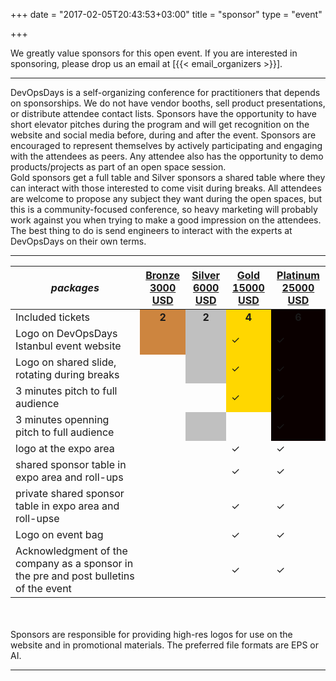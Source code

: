 +++
date = "2017-02-05T20:43:53+03:00"
title = "sponsor"
type = "event"


+++

We greatly value sponsors for this open event.  If you are interested in sponsoring, please drop us an email at [{{< email_organizers >}}].

<hr>

DevOpsDays is a self-organizing conference for practitioners that depends on sponsorships. We do not have vendor booths, sell product presentations, or distribute attendee contact lists. Sponsors have the opportunity to have short elevator pitches during the program and will get recognition on the website and social media before, during and after the event. Sponsors are encouraged to represent themselves by actively participating and engaging with the attendees as peers. Any attendee also has the opportunity to demo products/projects as part of an open space session.
<br>
Gold sponsors get a full table and Silver sponsors a shared table where they can interact with those interested to come visit during breaks. All attendees are welcome to propose any subject they want during the open spaces, but this is a community-focused conference, so heavy marketing will probably work against you when trying to make a good impression on the attendees.
<br>
The best thing to do is send engineers to interact with the experts at DevOpsDays on their own terms.
<br>
<hr/>
<div class = "row">
<div class = "col-12">
  <table class = "table table-bordered table-responsive">
  <thead>
    <tr>
      <th><i>packages</i></th>
      <th><center><b><u>Bronze<br />3000 USD</u></center></b></th>
      <th><center><b><u>Silver<br />6000 USD</u></center></b></th>
      <th><center><b><u>Gold<br />15000 USD</u></center></b></th>
      <th><center><b><u>Platinum<br />25000 USD</u></center></b></th>
    </tr>
    </thead>
    <tbody>
    <tr>
      <td>Included tickets</td>
      <td bgcolor="peru"><center><strong>2</strong></center></td>
      <td bgcolor="silver"><center><strong>2</strong></center></td>
      <td bgcolor="gold"><center><strong>4</strong></center></td>
      <td bgcolor="platinum"><center><strong>6</strong></center></td>
    </tr>
    <tr>
      <td>Logo on DevOpsDays Istanbul event website</td>
      <td bgcolor="peru">&nbsp;</td>
      <td bgcolor="silver">&nbsp;</td>
      <td bgcolor="gold">&#x2713;</td>
      <td bgcolor="platinum">&#x2713;</td>
    </tr>
    <tr>
      <td>Logo on shared slide, rotating during breaks</td>
      <td>&nbsp;</td>
      <td bgcolor="silver">&nbsp;</td>
      <td bgcolor="gold">&#x2713;</td>
      <td bgcolor="platinum">&#x2713;</td>
    </tr>
    <tr>
      <td>3 minutes pitch to full audience</td>
      <td>&nbsp;</td>
      <td>&nbsp;</td>
      <td bgcolor="gold">&#x2713;</td>
      <td bgcolor="platinum">&#x2713;</td>
    </tr>
    <tr>
      <td>3 minutes openning pitch to full audience</td>
      <td>&nbsp;</td>
      <td bgcolor="silver">&nbsp;</td>
      <td>&nbsp;</td>
      <td bgcolor="platinum">&#x2713;</td>
    </tr>
    <tr>
      <td>logo at the expo area</td>
      <td>&nbsp;</td>
      <td>&nbsp;</td>
      <td>&#x2713;</td>
      <td>&#x2713;</td>
    </tr>
    <tr>
      <td>shared sponsor table in expo area and roll-ups</td>
      <td>&nbsp;</td>
      <td>&nbsp;</td>
      <td>&#x2713;</td>
      <td>&#x2713;</td>
    </tr>
    <tr>
      <td>private shared sponsor table in expo area and roll-upse</td>
      <td>&nbsp;</td>
      <td>&nbsp;</td>
      <td>&#x2713;</td>
      <td>&#x2713;</td>
    </tr>
    <tr>
      <td>Logo on event bag</td>
      <td>&nbsp;</td>
      <td>&nbsp;</td>
      <td>&#x2713;</td>
      <td>&#x2713;</td>
    </tr>
    <tr>
      <td>Acknowledgment of the company as a sponsor in the pre and post bulletins of the event</td>
      <td>&nbsp;</td>
      <td>&nbsp;</td>
      <td>&#x2713;</td>
      <td>&#x2713;</td>
    </tr>
    </tbody>
  </table>
  <br/>
  <br/>
  Sponsors are responsible for providing high-res logos for use on the website and in promotional materials.  The preferred file formats are EPS or AI.
  <br/>
</div>
</div>
<!--
<div style="width:590px">
<table border=1 cellspacing=1>
  <tr>
    <th><i>packages</i></th>
    <th><center><b><u>Bronze<br />1000 usd</u></center></b></th>
    <th><center><b><u>Silver<br />3000 usd</u></center></b></th>
    <th><center><b><u>Gold<br />5000 usd</u></center></b></th>
    <th></th>
  </tr>
<tr><td>2 included tickets</td><td bgcolor="gold">&nbsp;</td><td bgcolor="gold">&nbsp;</td><td bgcolor="gold">&nbsp;</td></tr>
<tr><td>logo on event website</td><td bgcolor="gold">&nbsp;</td><td bgcolor="gold">&nbsp;</td><td bgcolor="gold">&nbsp;</td></tr>
<tr><td>logo on shared slide, rotating during breaks</td><td bgcolor="gold">&nbsp;</td><td bgcolor="gold">&nbsp;</td><td bgcolor="gold">&nbsp;</td></tr>
<tr><td>logo on all email communication</td><td>&nbsp;</td><td bgcolor="gold">&nbsp;</td><td bgcolor="gold">&nbsp;</td></tr>
<tr><td>logo on its own slide, rotating during breaks</td><td>&nbsp;</td><td bgcolor="gold">&nbsp;</td><td bgcolor="gold">&nbsp;</td></tr>
<tr><td>1 minute pitch to full audience (including streaming audience)</td><td>&nbsp;</td><td>&nbsp;</td><td bgcolor="gold">&nbsp;</td></tr></tr>
<tr><td>2 additional tickets (4 in total)</td><td>&nbsp;</td><td bgcolor="gold">&nbsp;</td><td>&nbsp;</td></tr>
<tr><td>4 additional tickets (6 in total)</td><td>&nbsp;</td><td>&nbsp;</td><td bgcolor="gold">&nbsp;</td></tr>
<tr><td>shared table for swag</td><td>&nbsp;</td><td bgcolor="gold">&nbsp;</td><td>&nbsp;</td></tr>
<tr><td>booth/table space</td><td>&nbsp;</td><td>&nbsp;</td><td bgcolor="gold">&nbsp;</td></tr>
</table>
<hr/>
There are also opportunities for exclusive special sponsorships. We'll have sponsors for various events with special privileges for the sponsors of these events. If you are interested in special sponsorships or have a creative idea about how you can support the event, send us an email.
<br/>
<br/>

<br>
<br>
<table border=1 cellspacing=1>
  <tr>
    <th><i>Sponsor FAQ</i></th>
    <th><center><b>Answers to questions frequently asked by sponsors&nbsp;&nbsp;&nbsp;&nbsp;&nbsp;&nbsp;&nbsp;&nbsp;&nbsp;&nbsp;&nbsp;&nbsp;&nbsp;&nbsp;&nbsp;&nbsp;&nbsp;&nbsp;&nbsp;&nbsp;&nbsp;&nbsp;&nbsp;&nbsp;&nbsp;&nbsp;&nbsp;&nbsp;&nbsp;&nbsp;&nbsp;&nbsp;&nbsp;&nbsp;&nbsp;&nbsp;&nbsp;&nbsp;&nbsp;&nbsp;&nbsp;&nbsp;&nbsp;&nbsp;&nbsp;&nbsp;&nbsp;&nbsp;&nbsp;</center></b></th>
    <th></th>
  </tr>
<tr><td>What dates/times can we set up and tear down?</td><td></td></tr>
<tr><td>How do we ship to the venue?</td><td></td></tr>
<tr><td>How do we ship from the venue?</td><td></td></tr>
<tr><td>Whom should we send?</td><td></td></tr>
<tr><td>What should we expect regarding electricity? (how much, any fees, etc)</td><td></td></tr>
<tr><td>What should we expect regarding WiFi? (how much, any fees, etc)</td><td></td></tr>
<tr><td>How do we order additional A/V equipment?</td><td></td></tr>
<tr><td>Additional important details</td><td></td></tr>
</table>
</div>
-->
<hr/>
